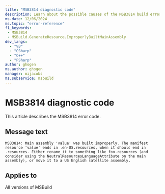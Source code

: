 ```yaml
---
title: "MSB3814 diagnostic code"
description: Learn about the possible causes of the MSB3814 build error, and get troubleshooting tips.
ms.date: 12/06/2024
ms.topic: "error-reference"
f1_keywords:
 - MSB3814
 - MSBuild.GenerateResource.ImproperlyBuiltMainAssembly
dev_langs:
  - "VB"
  - "CSharp"
  - "C++"
  - "FSharp"
author: ghogen
ms.author: ghogen
manager: mijacobs
ms.subservice: msbuild
---
```


# MSB3814 diagnostic code

<!-- :::ErrorDefinitionDescription::: -->
<!-- :::editable-content name="introDescription"::: -->
This article describes the MSB3814 error code.
<!-- :::editable-content-end::: -->

## Message text

`MSB3814: Main assembly 'value' was built improperly. The manifest resource 'value' ends in .en-US.resources, when it should end in .resources. Either rename it to something like foo.resources (and consider using the NeutralResourcesLanguageAttribute on the main assembly), or move it to a US English satellite assembly.`

<!-- :::editable-content name="postOutputDescription"::: -->
<!--
{StrBegin="MSB3814: "}
-->
<!-- :::editable-content-end::: -->
<!-- :::ErrorDefinitionDescription-end::: -->

## Applies to

All versions of MSBuild
